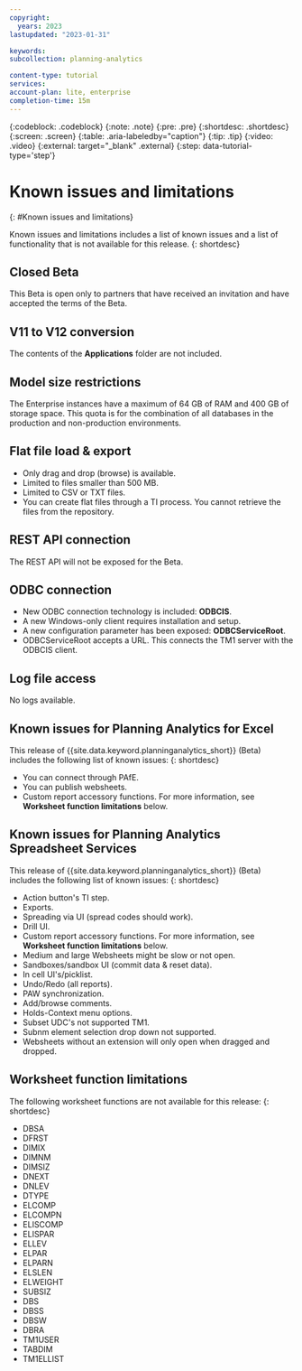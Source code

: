 ```yaml
---
copyright:
  years: 2023
lastupdated: "2023-01-31"

keywords:
subcollection: planning-analytics

content-type: tutorial
services:
account-plan: lite, enterprise
completion-time: 15m
---
```


{:codeblock: .codeblock}
{:note: .note}
{:pre: .pre}
{:shortdesc: .shortdesc}
{:screen: .screen}
{:table: .aria-labeledby="caption"}
{:tip: .tip}
{:video: .video}
{:external: target="_blank" .external}
{:step: data-tutorial-type='step'}

# Known issues and limitations
{: #Known issues and limitations}

Known issues and limitations includes a list of known issues and a list of functionality that is not available for this release.
{: shortdesc}

## Closed Beta
This Beta is open only to partners that have received an invitation and have accepted the terms of the Beta.

## V11 to V12 conversion
The contents of the **Applications** folder are not included.

## Model size restrictions
The Enterprise instances have a maximum of 64 GB of RAM and 400 GB of storage space. This quota is for the combination of all databases in the production and non-production environments.

## Flat file load & export
- Only drag and drop (browse) is available.
- Limited to files smaller than 500 MB.
- Limited to CSV or TXT files.
- You can create flat files through a TI process. You cannot retrieve the files from the repository.

## REST API connection
The REST API will not be exposed for the Beta.

## ODBC connection
- New ODBC connection technology is included: **ODBCIS**.
- A new Windows-only client requires installation and setup.
- A new configuration parameter has been exposed: **ODBCServiceRoot**.
- ODBCServiceRoot accepts a URL. This connects the TM1 server with the ODBCIS client.


## Log file access
No logs available.

## Known issues for Planning Analytics for Excel
This release of {{site.data.keyword.planninganalytics_short}} (Beta) includes the following list of known issues:
{: shortdesc}
- You can connect through PAfE.
- You can publish websheets.
- Custom report accessory functions. For more information, see **Worksheet function limitations** below.

## Known issues for Planning Analytics Spreadsheet Services
This release of {{site.data.keyword.planninganalytics_short}} (Beta) includes the following list of known issues:
{: shortdesc}
- Action button's TI step.
- Exports.
- Spreading via UI (spread codes should work).
- Drill UI.
- Custom report accessory functions. For more information, see **Worksheet function limitations** below.
- Medium and large Websheets might be slow or not open.
- Sandboxes/sandbox UI (commit data & reset data).
- In cell UI's/picklist.
- Undo/Redo (all reports).
- PAW synchronization.
- Add/browse comments.
- Holds-Context menu options.
- Subset UDC's not supported TM1.
- Subnm element selection drop down not supported.
- Websheets without an extension will only open when dragged and dropped.

## Worksheet function limitations
The following worksheet functions are not available for this release:
{: shortdesc}
- DBSA
- DFRST
- DIMIX
- DIMNM
- DIMSIZ
- DNEXT
- DNLEV
- DTYPE
- ELCOMP
- ELCOMPN
- ELISCOMP
- ELISPAR
- ELLEV
- ELPAR
- ELPARN
- ELSLEN
- ELWEIGHT
- SUBSIZ
- DBS
- DBSS
- DBSW
- DBRA
- TM1USER
- TABDIM
- TM1ELLIST
